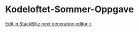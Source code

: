 # Kodeloftet-Sommer-Oppgave

[Edit in StackBlitz next generation editor ⚡️](https://stackblitz.com/~/github.com/AndereX-dev/Kodeloftet-Sommer-Oppgave)